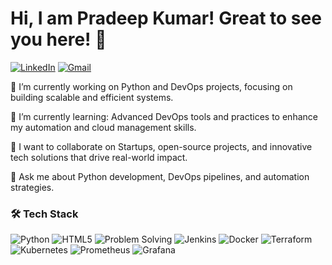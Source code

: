 
  
# Hi, I am Pradeep Kumar! Great to see you here! 👋


[![LinkedIn](https://img.shields.io/badge/LinkedIn-0077B5?style=for-the-badge&logo=linkedin&logoColor=white)](https://www.linkedin.com/in/pradeep-kumar-539225259/)
[![Gmail](https://img.shields.io/badge/Gmail-D14836?style=for-the-badge&logo=gmail&logoColor=white)](mailto:suhaasq@gmail.com)


🔭 I’m currently working on Python and DevOps projects, focusing on building scalable and efficient systems.

🌱 I’m currently learning: Advanced DevOps tools and practices to enhance my automation and cloud management skills.

👯 I want to collaborate on Startups, open-source projects, and innovative tech solutions that drive real-world impact.

💬 Ask me about Python development, DevOps pipelines, and automation strategies.


### 🛠️ Tech Stack

![Python](https://img.shields.io/badge/Python-3776AB?style=for-the-badge&logo=python&logoColor=white&labelColor=222222)
![HTML5](https://img.shields.io/badge/HTML5-E34F26?style=for-the-badge&logo=html5&logoColor=white&labelColor=222222)
![Problem Solving](https://img.shields.io/badge/-Problem%20Solving-brightgreen?style=for-the-badge&logoColor=white&labelColor=222222)
![Jenkins](https://img.shields.io/badge/Jenkins-D24939?style=for-the-badge&logo=jenkins&logoColor=white&labelColor=222222)
![Docker](https://img.shields.io/badge/Docker-2496ED?style=for-the-badge&logo=docker&logoColor=white&labelColor=222222)
![Terraform](https://img.shields.io/badge/Terraform-623CE4?style=for-the-badge&logo=terraform&logoColor=white&labelColor=222222)
![Kubernetes](https://img.shields.io/badge/Kubernetes-326CE5?style=for-the-badge&logo=kubernetes&logoColor=white&labelColor=222222)
![Prometheus](https://img.shields.io/badge/Prometheus-E6522C?style=for-the-badge&logo=prometheus&logoColor=white&labelColor=222222)
![Grafana](https://img.shields.io/badge/Grafana-F46800?style=for-the-badge&logo=grafana&logoColor=white&labelColor=222222)

























<!--
**PradeepKumar8765/PradeepKumar8765** is a ✨ _special_ ✨ repository because its `README.md` (this file) appears on your GitHub profile.

Here are some ideas to get you started:

- 🔭 I’m currently working on ...
- 🌱 I’m currently learning ...
- 👯 I’m looking to collaborate on ...
- 🤔 I’m looking for help with ...
- 💬 Ask me about ...
- 📫 How to reach me: ...
- 😄 Pronouns: ...
- ⚡ Fun fact: ...
-->

